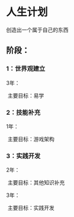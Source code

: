 # 人生计划

创造出一个属于自己的东西

## 阶段：

### 1：世界观建立

3年：

​	主要目标：易学

### 2：技能补充

1年：

​	主要目标：游戏架构

### 3：实践开发

2年：

​	主要目标：其他知识补充

3年：

​	主要目标：实践开发